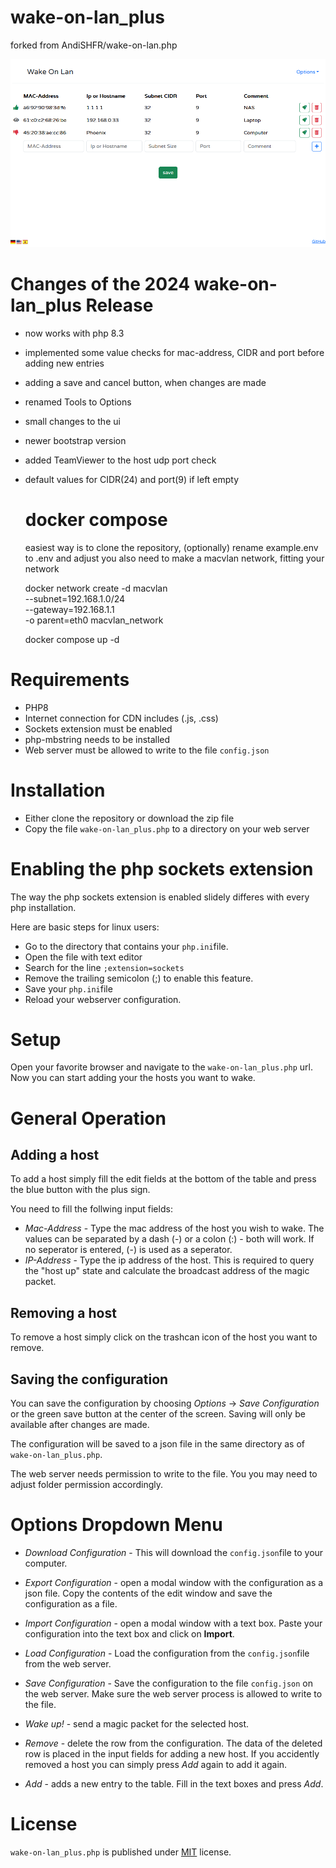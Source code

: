 # wake-on-lan_plus
forked from AndiSHFR/wake-on-lan.php

![Wake-On_Lan Screenshot](wake-on-lan_plus.png "wake-on-lan screenshot")

# Changes of the 2024 wake-on-lan_plus Release
  * now works with php 8.3
  * implemented some value checks for mac-address, CIDR and port before adding new entries
  * adding a save and cancel button, when changes are made
  * renamed Tools to Options
  * small changes to the ui
  * newer bootstrap version
  * added TeamViewer to the host udp port check
  * default values for CIDR(24) and port(9) if left empty

    # docker compose
    easiest way is to clone the repository, (optionally) rename example.env to .env and adjust
    you also need to make a macvlan network, fitting your network
    
    docker network create -d macvlan \
    --subnet=192.168.1.0/24 \
    --gateway=192.168.1.1 \
    -o parent=eth0 macvlan_network

    
    docker compose up -d


# Requirements
* PHP8
* Internet connection for CDN includes (.js, .css)
* Sockets extension must be enabled
* php-mbstring needs to be installed
* Web server must be allowed to write to the file ``config.json``


# Installation
* Either clone the repository or download the zip file
* Copy the file ```wake-on-lan_plus.php``` to a directory on your web server


# Enabling the php sockets extension
The way the php sockets extension is enabled slidely differes with every php installation.

Here are basic steps for linux users:

  * Go to the directory that contains your ``php.ini``file.
  * Open the file with text editor
  * Search for the line ``;extension=sockets``
  * Remove the trailing semicolon (;) to enable this feature.
  * Save your ``php.ini``file
  * Reload your webserver configuration.


# Setup
Open your favorite browser and navigate to the ```wake-on-lan_plus.php``` url.
Now you can start adding your the hosts you want to wake.

# General Operation

## Adding a host
To add a host simply fill the edit fields at the bottom of the table and press the blue button with the plus sign.

You need to fill the follwing input fields:

  * _Mac-Address_ - Type the mac address of the host you wish to wake. The values can be separated by a dash (-) or a colon (:) - both will work.
                    If no seperator is entered, (-) is used as a seperator.
  * _IP-Address_ - Type the ip address of the host. This is required to query the "host up" state and calculate the broadcast address of the magic packet.


## Removing a host
To remove a host simply click on the trashcan icon of the host you want to remove.


## Saving the configuration
You can save the configuration by choosing _Options_ -> _Save Configuration_ or the green save button at the center of the screen.
Saving will only be available after changes are made.

The configuration will be saved to a json file in the same directory as of ```wake-on-lan_plus.php```.

The web server needs permission to write to the file. You you may need to adjust folder permission accordingly.

# Options Dropdown Menu

* _Download Configuration_ - This will download the ``config.json``file to your computer.

* _Export Configuration_ - open a modal window with the configuration as a json file. Copy the contents of the edit window and save the configuration as a file.

* _Import Configuration_ - open a modal window with a text box. Paste your configuration into the text box and click on __Import__.

* _Load Configuration_ - Load the configuration from the ``config.json``file from the web server.

* _Save Configuration_ - Save the configuration to the file ``config.json`` on the web server. Make sure the web server process is allowed to write to the file.


* _Wake up!_ - send a magic packet for the selected host.

* _Remove_ - delete the row from the configuration. The data of the deleted row is placed in the input fields for adding a new host. If you accidently removed a host you can simply press _Add_ again to add it again.
* _Add_ - adds a new entry to the table. Fill in the text boxes and press _Add_.

# License
```wake-on-lan_plus.php``` is published under [MIT](LICENSE) license.
